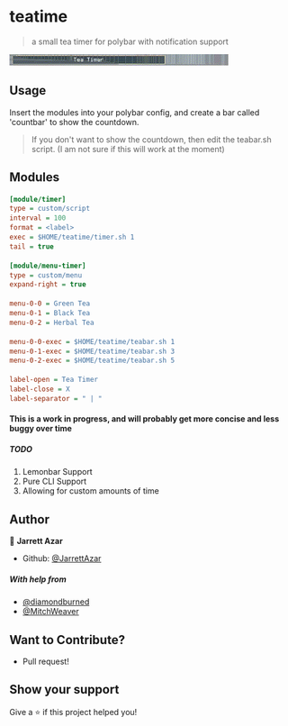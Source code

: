 # teatime
> a small tea timer for polybar with notification support

![example](https://raw.githubusercontent.com/JarrettAzar/teatime/master/teaexamples/show.gif)

## Usage

Insert the modules into your polybar config, and create a bar called 'countbar' to show the countdown.
> If you don't want to show the countdown, then edit the teabar.sh script. (I am not sure if this will work at the moment)

## Modules

```ini
[module/timer]
type = custom/script
interval = 100
format = <label>
exec = $HOME/teatime/timer.sh 1
tail = true

[module/menu-timer]
type = custom/menu
expand-right = true

menu-0-0 = Green Tea
menu-0-1 = Black Tea
menu-0-2 = Herbal Tea

menu-0-0-exec = $HOME/teatime/teabar.sh 1
menu-0-1-exec = $HOME/teatime/teabar.sh 3
menu-0-2-exec = $HOME/teatime/teabar.sh 5

label-open = Tea Timer
label-close = X
label-separator = " | "

```

#### This is a work in progress, and will probably get more concise and less buggy over time
##### TODO
1. Lemonbar Support
2. Pure CLI Support
3. Allowing for custom amounts of time

## Author

👤 **Jarrett Azar**
* Github: [@JarrettAzar](https://github.com/JarrettAzar)
##### With help from
* [@diamondburned](https://github.com/diamondburned)
* [@MitchWeaver](https://github.com/MitchWeaver)

## Want to Contribute?
* Pull request!

## Show your support

Give a ⭐️ if this project helped you!
